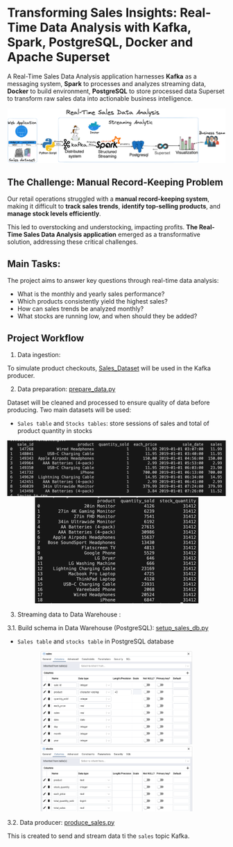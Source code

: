 # Transforming Sales Insights: Real-Time Data Analysis with Kafka, Spark, PostgreSQL, Docker and Apache Superset

A Real-Time Sales Data Analysis application harnesses <b>Kafka</b> as a messaging system, <b>Spark</b> to processes and analyzes streaming data, <b>Docker</b> to build environment, <b>PostgreSQL</b> to store processed data Superset to transform raw sales data into actionable business intelligence.

<p align="center">
  <img src="images/real-time-analysis.png" alt="Wallpaper">
</p>

## The Challenge: Manual Record-Keeping Problem

Our retail operations struggled with a <b>manual record-keeping system</b>, making it difficult to <b>track sales trends</b>, <b>identify top-selling products</b>, and <b>manage stock levels efficiently</b>. 

This led to overstocking and understocking, impacting profits. <b>The Real-Time Sales Data Analysis application</b> emerged as a transformative solution, addressing these critical challenges.

## Main Tasks:

The project aims to answer key questions through real-time data analysis:

- What is the monthly and yearly sales performance?
- Which products consistently yield the highest sales?
- How can sales trends be analyzed monthly?
- What stocks are running low, and when should they be added?

## Project Workflow

1. Data ingestion:

To simulate product checkouts, [Sales_Dataset](Datasource) will be used in the Kafka producer.

2. Data preparation: [prepare_data.py](prepare_data.py) 

Dataset will be cleaned and processed to ensure quality of data before producing. Two main datasets will be used:

- `Sales table` and `Stocks tables`:  store sessions of sales and total of product quantity in stocks

<p align="center">
  <img src="images/sales.png" alt="Wallpaper">
  <img src="images/stocks.png" alt="Wallpaper">
</p>

3. Streaming data to Data Warehouse : 

3.1. Build schema in Data Warehouse (PostgreSQL): [setup_sales_db.py](setup_sales_db.py)

- `Sales table` and `stocks table` in PostgreSQL database

<p align="center">
  <img src="images/sales_db.png" alt="Sales DB Schema" width="350">
  <img src="images/stocks_db.png" alt="Stocks DB Schema" width="350">
</p>


3.2. Data producer: [produce_sales.py](produce_sales.py) 

This is created to send and stream data ti the `sales` topic Kafka.




